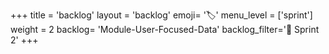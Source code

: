 +++
title = 'backlog'
layout = 'backlog'
emoji= '🏷️'
menu_level = ['sprint']
weight = 2
backlog= 'Module-User-Focused-Data'
backlog_filter='📅 Sprint 2'
+++
